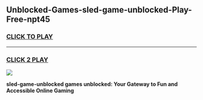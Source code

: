 
## Unblocked-Games-sled-game-unblocked-Play-Free-npt45
<h3>
<a href="https://premium76.site?title=sled-game-unblocked&ref=18A">CLICK TO PLAY</a></h3>
<hr>

<h3>
<a href="https://premium76.site?title=sled-game-unblocked&ref=18A">CLICK 2 PLAY</a>
  
</h3>

<a href="https://premium76.site?title=sled-game-unblocked&ref=18A"><img src="https://clearcache.store/games.png"></a>


**sled-game-unblocked games unblocked: Your Gateway to Fun and Accessible Online Gaming**
